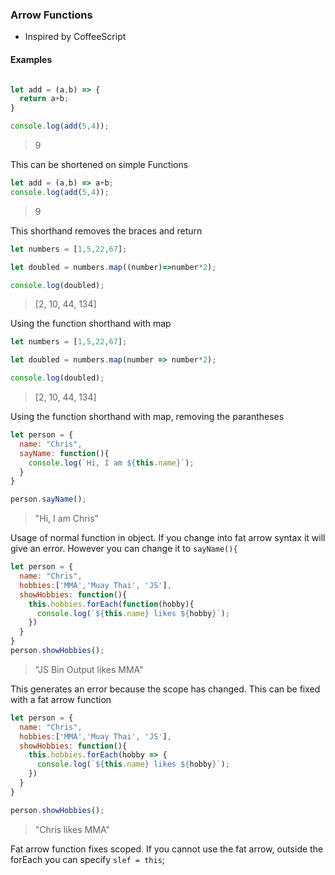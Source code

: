 ### Arrow Functions

* Inspired by CoffeeScript

#### Examples

```javascript

let add = (a,b) => {
  return a+b;
}

console.log(add(5,4));

```

> 9

This can be shortened on simple Functions

```javascript
let add = (a,b) => a+b;
console.log(add(5,4));
```

> 9

This shorthand removes the braces and return

```javascript
let numbers = [1,5,22,67];

let doubled = numbers.map((number)=>number*2);

console.log(doubled);
```

> [2, 10, 44, 134]

Using the function shorthand with map

```javascript
let numbers = [1,5,22,67];

let doubled = numbers.map(number => number*2);

console.log(doubled);
```

> [2, 10, 44, 134]

Using the function shorthand with map, removing the parantheses



```javascript
let person = {
  name: "Chris",
  sayName: function(){
    console.log(`Hi, I am ${this.name}`);
  }
}

person.sayName();
```
> "Hi, I am Chris"

Usage of normal function in object. If you change into fat arrow syntax it will give an error. However you can change it to `sayName(){`


```javascript
let person = {
  name: "Chris",
  hobbies:['MMA','Muay Thai', 'JS'],
  showHobbies: function(){
    this.hobbies.forEach(function(hobby){
      console.log(`${this.name} likes ${hobby}`);
    })
  }
}
person.showHobbies();
```
> "JS Bin Output  likes MMA"

This generates an error because the scope has changed. This can be fixed with a fat arrow function

```javascript
let person = {
  name: "Chris",
  hobbies:['MMA','Muay Thai', 'JS'],
  showHobbies: function(){
    this.hobbies.forEach(hobby => {
      console.log(`${this.name} likes ${hobby}`);
    })
  }
}

person.showHobbies();

```
> "Chris likes MMA"

Fat arrow function fixes scoped. If you cannot use the fat arrow, outside the forEach you can specify `slef = this`;
